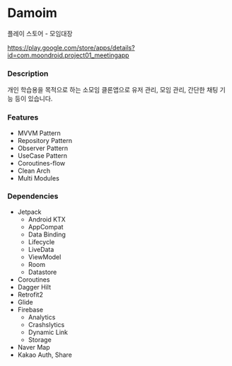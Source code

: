 # Damoim
플레이 스토어 - 모임대장

https://play.google.com/store/apps/details?id=com.moondroid.project01_meetingapp

### Description
개인 학습용을 목적으로 하는 소모임 클론앱으로 유저 관리, 모임 관리, 간단한 채팅 기능 등이 있습니다.

### Features 
- MVVM Pattern
- Repository Pattern
- Observer Pattern
- UseCase Pattern
- Coroutines-flow
- Clean Arch
- Multi Modules

### Dependencies

- Jetpack
  - Android KTX
  - AppCompat
  - Data Binding
  - Lifecycle
  - LiveData
  - ViewModel
  - Room
  - Datastore
- Coroutines
- Dagger Hilt
- Retrofit2
- Glide
- Firebase
  - Analytics
  - Crashslytics
  - Dynamic Link
  - Storage
- Naver Map
- Kakao Auth, Share
